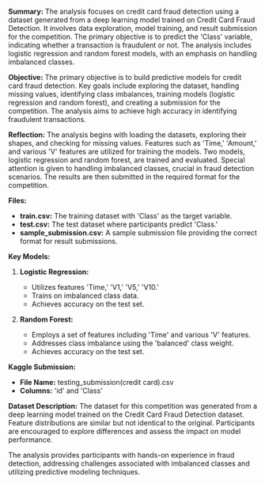 **Summary:**
The analysis focuses on credit card fraud detection using a dataset generated from a deep learning model trained on Credit Card Fraud Detection. It involves data exploration, model training, and result submission for the competition. The primary objective is to predict the 'Class' variable, indicating whether a transaction is fraudulent or not. The analysis includes logistic regression and random forest models, with an emphasis on handling imbalanced classes.

**Objective:**
The primary objective is to build predictive models for credit card fraud detection. Key goals include exploring the dataset, handling missing values, identifying class imbalances, training models (logistic regression and random forest), and creating a submission for the competition. The analysis aims to achieve high accuracy in identifying fraudulent transactions.

**Reflection:**
The analysis begins with loading the datasets, exploring their shapes, and checking for missing values. Features such as 'Time,' 'Amount,' and various 'V' features are utilized for training the models. Two models, logistic regression and random forest, are trained and evaluated. Special attention is given to handling imbalanced classes, crucial in fraud detection scenarios. The results are then submitted in the required format for the competition.

**Files:**
- **train.csv:** The training dataset with 'Class' as the target variable.
- **test.csv:** The test dataset where participants predict 'Class.'
- **sample_submission.csv:** A sample submission file providing the correct format for result submissions.

**Key Models:**
1. **Logistic Regression:**
   - Utilizes features 'Time,' 'V1,' 'V5,' 'V10.'
   - Trains on imbalanced class data.
   - Achieves accuracy on the test set.

2. **Random Forest:**
   - Employs a set of features including 'Time' and various 'V' features.
   - Addresses class imbalance using the 'balanced' class weight.
   - Achieves accuracy on the test set.

**Kaggle Submission:**
- **File Name:** testing_submission(credit card).csv
- **Columns:** 'id' and 'Class'

**Dataset Description:**
The dataset for this competition was generated from a deep learning model trained on the Credit Card Fraud Detection dataset. Feature distributions are similar but not identical to the original. Participants are encouraged to explore differences and assess the impact on model performance.

The analysis provides participants with hands-on experience in fraud detection, addressing challenges associated with imbalanced classes and utilizing predictive modeling techniques.
